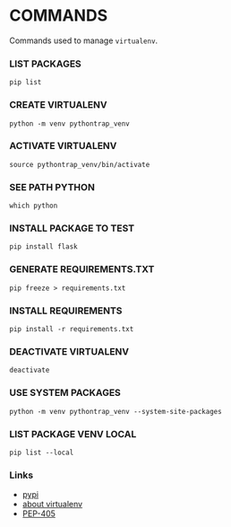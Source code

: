 # COMMANDS


Commands used to manage `virtualenv`.

### LIST PACKAGES
```
pip list
```
### CREATE VIRTUALENV
```
python -m venv pythontrap_venv
```
### ACTIVATE VIRTUALENV
```
source pythontrap_venv/bin/activate
```
### SEE PATH PYTHON
```
which python
```
### INSTALL PACKAGE TO TEST
```
pip install flask
```
### GENERATE REQUIREMENTS.TXT
```
pip freeze > requirements.txt
```

### INSTALL REQUIREMENTS
```
pip install -r requirements.txt
```
### DEACTIVATE VIRTUALENV
```
deactivate 
```

### USE SYSTEM PACKAGES
```
python -m venv pythontrap_venv --system-site-packages
```

### LIST PACKAGE VENV LOCAL
```
pip list --local
```

### Links

- [pypi](https://pypi.org/)
- [about virtualenv](https://docs.python.org/pt-br/3/library/venv.html)
- [PEP-405](https://www.python.org/dev/peps/pep-0405/)
